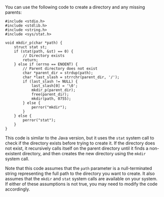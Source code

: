 You can use the following code to create a directory and any missing parents:
```
#include <stdio.h>
#include <stdlib.h>
#include <string.h>
#include <sys/stat.h>

void mkdir_p(char *path) {
    struct stat st;
    if (stat(path, &st) == 0) {
        // Directory exists
        return;
    } else if (errno == ENOENT) {
        // Parent directory does not exist
        char *parent_dir = strdup(path);
        char *last_slash = strrchr(parent_dir, '/');
        if (last_slash != NULL) {
            last_slash[0] = '\0';
            mkdir_p(parent_dir);
            free(parent_dir);
            mkdir(path, 0755);
        } else {
            perror("mkdir");
        }
    } else {
        perror("stat");
    }
}
```
This code is similar to the Java version, but it uses the `stat` system call to check if the directory exists before trying to create it. If the directory does not exist, it recursively calls itself on the parent directory until it finds a non-existent directory, and then creates the new directory using the `mkdir` system call.

Note that this code assumes that the `path` parameter is a null-terminated string representing the full path to the directory you want to create. It also assumes that the `mkdir` and `stat` system calls are available on your system. If either of these assumptions is not true, you may need to modify the code accordingly.
